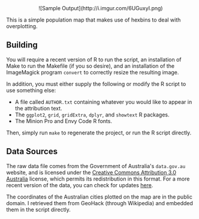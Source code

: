 <center>
![Sample Output](http://i.imgur.com/6UGuxyI.png)
</center>

This is a simple population map that makes use of hexbins to deal with
overplotting.

## Building

You will require a recent version of R to run the script, an installation of
Make to run the Makefile (if you so desire), and an installation of the
ImageMagick program `convert` to correctly resize the resulting image.

In addition, you must either supply the following or modify the R script to
use something else:

* A file called `AUTHOR.txt` containing whatever you would like to appear in
  the attribution text.
* The `ggplot2`, `grid`, `gridExtra`, `dplyr`, and `showtext` R packages.
* The Minion Pro and Envy Code R fonts.

Then, simply run `make` to regenerate the project, or run the R script
directly.

## Data Sources

The raw data file comes from the Government of Australia's `data.gov.au`
website, and is licensed under the
[Creative Commons Attribution 3.0 Australia](http://creativecommons.org/licenses/by/3.0/au/)
license, which permits its redistribution in this format. For a more recent
version of the data, you can check for updates
[here](http://data.gov.au/dataset/national-public-toilet-map).

The coordinates of the Australian cities plotted on the map are in the public
domain. I retrieved them from GeoHack (through Wikipedia) and embedded them in
the script directly.
